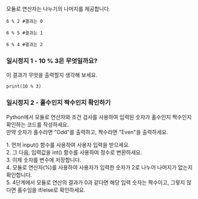모듈로 연산자는 나누기의 나머지를 제공합니다.

`6 % 2 #결과는 0`

`6 % 5 #결과는 1`

`6 % 4 #결과는 2`

### 일시정지 1 - 10 % 3은 무엇일까요?
이 결과가 무엇을 출력할지 생각해 보세요.

`print(10 % 3)`

### 일시정지 2 - 홀수인지 짝수인지 확인하기
Python에서 모듈로 연산자와 조건 검사를 사용하여 입력된 숫자가 홀수인지 짝수인지 확인하는 코드를 작성하세요.  
만약 숫자가 홀수라면 "Odd"를 출력하고, 짝수라면 "Even"을 출력하세요.

<div class="hint">
1. 먼저 input() 함수를 사용하여 사용자 입력을 받으세요.
<br/>2. 그 다음, 입력값을 int() 함수를 사용하여 정수로 변환하세요.
<br/>3. 이제 숫자를 변수에 저장합니다.
<br/>4. 모듈로 연산자(%)를 사용하여 사용자가 입력한 숫자가 2로 나누어 나머지가 없는지 확인합니다.
<br/>5. 4단계에서 모듈로 연산의 결과가 0과 같다면 해당 입력 숫자는 짝수이고, 그렇지 않다면 홀수임을 if/else로 확인하세요.
</div>